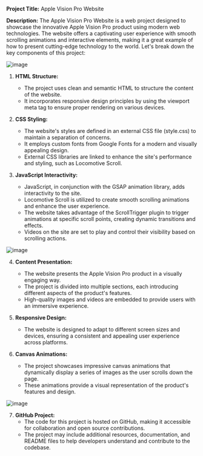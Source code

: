**Project Title:** Apple Vision Pro Website

**Description:**
The Apple Vision Pro Website is a web project designed to showcase the innovative Apple Vision Pro product using modern web technologies. The website offers a captivating user experience with smooth scrolling animations and interactive elements, making it a great example of how to present cutting-edge technology to the world. Let's break down the key components of this project:

![image](https://github.com/aritradey-CS/Apple_Vision_Clone/assets/81703791/d5d31326-c19d-4e47-9170-e7a43f35c0c3)

1. **HTML Structure:**
   - The project uses clean and semantic HTML to structure the content of the website.
   - It incorporates responsive design principles by using the viewport meta tag to ensure proper rendering on various devices.

2. **CSS Styling:**
   - The website's styles are defined in an external CSS file (style.css) to maintain a separation of concerns.
   - It employs custom fonts from Google Fonts for a modern and visually appealing design.
   - External CSS libraries are linked to enhance the site's performance and styling, such as Locomotive Scroll.

3. **JavaScript Interactivity:**
   - JavaScript, in conjunction with the GSAP animation library, adds interactivity to the site.
   - Locomotive Scroll is utilized to create smooth scrolling animations and enhance the user experience.
   - The website takes advantage of the ScrollTrigger plugin to trigger animations at specific scroll points, creating dynamic transitions and effects.
   - Videos on the site are set to play and control their visibility based on scrolling actions.
     
![image](https://github.com/aritradey-CS/Apple_Vision_Clone/assets/81703791/07baf228-c5a8-4f06-8d95-af68e2484890)

4. **Content Presentation:**
   - The website presents the Apple Vision Pro product in a visually engaging way.
   - The project is divided into multiple sections, each introducing different aspects of the product's features.
   - High-quality images and videos are embedded to provide users with an immersive experience.
   
5. **Responsive Design:**
   - The website is designed to adapt to different screen sizes and devices, ensuring a consistent and appealing user experience across platforms.

6. **Canvas Animations:**
   - The project showcases impressive canvas animations that dynamically display a series of images as the user scrolls down the page.
   - These animations provide a visual representation of the product's features and design.
     
![image](https://github.com/aritradey-CS/Apple_Vision_Clone/assets/81703791/dd4b346e-77b0-4796-9cd4-e5b9981109a0)


7. **GitHub Project:**
   - The code for this project is hosted on GitHub, making it accessible for collaboration and open source contributions.
   - The project may include additional resources, documentation, and README files to help developers understand and contribute to the codebase.
